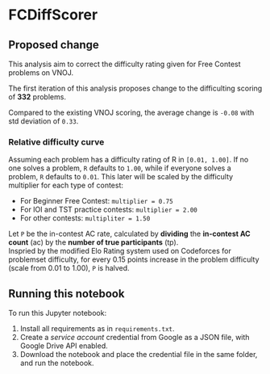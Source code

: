 # FCDiffScorer

## Proposed change
This analysis aim to correct the difficulty rating given for Free Contest problems on VNOJ. 

The first iteration of this analysis proposes change to the difficulting scoring of **332** problems. 

Compared to the existing VNOJ scoring, the average change is `-0.08` with std deviation of `0.33`. 

### Relative difficulty curve 

Assuming each problem has a difficulty rating of R in `[0.01, 1.00]`. If no one solves a problem, `R` defaults to `1.00`, while if everyone solves a problem, `R` defaults to `0.01`. This later will be scaled by the difficulty multiplier for each type of contest:

- For Beginner Free Contest: `multiplier = 0.75`
- For IOI and TST practice contests: `multiplier = 2.00` 
- For other contests: `multipliter = 1.50` 

Let `P` be the in-contest AC rate, calculated by **dividing** the **in-contest AC count** (ac) by the **number of true participants** (tp).  
Inspried by the modified Elo Rating system used on Codeforces for problemset difficulty, for every 0.15 points increase in the problem difficulty (scale from 0.01 to 1.00), `P` is halved. 





## Running this notebook

To run this Jupyter notebook: 

1. Install all requirements as in `requirements.txt`.
2. Create a *service account* credential from Google as a JSON file, with Google Drive API enabled.
3. Download the notebook and place the credential file in the same folder, and run the notebook.
